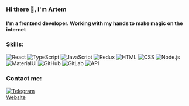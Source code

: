### Hi there 👋, I'm Artem

#### I'm a frontend developer. Working with my hands to make magic on the internet

### Skills:

<div align="left">
<img alt="React" src="https://img.shields.io/badge/-react-282C34?style=for-the-badge&amp;logo=react"/>
<img alt="TypeScript" src="https://img.shields.io/badge/-typescript-282C34?style=for-the-badge&amp;logo=typescript"/>
<img alt="JavaScript" src="https://img.shields.io/badge/-javascript-282C34?style=for-the-badge&amp;logo=javascript"/>
<img alt="Redux" src="https://img.shields.io/badge/-redux-282C34?style=for-the-badge&amp;logo=redux&amp;logoColor=6F3FB3"/>
<img alt="HTML" src="https://img.shields.io/badge/-html5-282C34?style=for-the-badge&amp;logo=html5"/>
<img alt="CSS" src="https://img.shields.io/badge/-css3-282C34?style=for-the-badge&amp;logo=css3&amp;logoColor=3296D0"/>
<img alt="Node.js" src="https://img.shields.io/badge/-node-282C34?style=for-the-badge&amp;logo=node"/>
<img alt="MaterialUI" src="https://img.shields.io/badge/-material_ui-282C34?style=for-the-badge&amp;logo"/>
<img alt="GitHub" src="https://img.shields.io/badge/-github-282C34?style=for-the-badge&amp;logo=github"/>
<img alt="GitLab" src="https://img.shields.io/badge/-gitlab-282C34?style=for-the-badge&amp;logo=gitlab"/>
<img alt="API" src="https://img.shields.io/badge/-rest_api-282C34?style=for-the-badge&amp;logo"/>

</div>

### Contact me:

[![Telegram](https://img.shields.io/badge/-linkedin-0273B2?style=for-the-badge&logo=linkedin)](https://www.linkedin.com/in/saibel-artem/)</br>
[Website](https://www.saibel.cz)</br>


